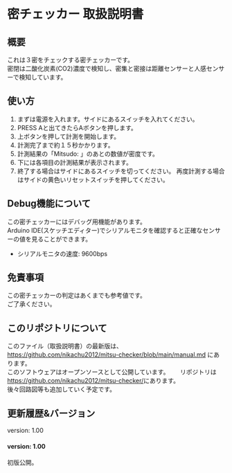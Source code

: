 # 密チェッカー 取扱説明書
## 概要
これは３密をチェックする密チェッカーです。  
密閉は二酸化炭素(CO2)濃度で検知し、密集と密接は距離センサーと人感センサーで検知しています。  

## 使い方
1. まずは電源を入れます。サイドにあるスイッチを入れてください。  
2. PRESS Aと出てきたらAボタンを押します。  
3. 上ボタンを押して計測を開始します。  
4. 計測完了まで約１５秒かかります。  
5. 計測結果の「Mitsudo: 」のあとの数値が密度です。  
6. 下には各項目の計測結果が表示されます。  
7. 終了する場合はサイドにあるスイッチを切ってください。  再度計測する場合はサイドの黄色いリセットスイッチを押してください。  

## Debug機能について
この密チェッカーにはデバッグ用機能があります。  
Arduino IDE(スケッチエディター)でシリアルモニタを確認すると正確なセンサーの値を見ることができます。
* シリアルモニタの速度: 9600bps

## 免責事項
この密チェッカーの判定はあくまでも参考値です。  
ご了承ください。

## このリポジトリについて
このファイル（取扱説明書）の最新版は、<https://github.com/nikachu2012/mitsu-checker/blob/main/manual.md> にあります。  
このソフトウェアはオープンソースとして公開しています。　　
リポジトリは<https://github.com/nikachu2012/mitsu-checker/>にあります。  
後々回路図等も追加していく予定です。　　

## 更新履歴&バージョン
version: 1.00  

#### version: 1.00
初版公開。
